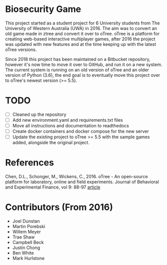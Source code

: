 # Biosecurity Game

This project started as a student project for 6 University students from The University of Western Australia (UWA) in 2016. The aim was to convert an old game made
in ztree and convert it over to oTree. oTree is a platform for creating web-based interactive multiplayer games, after 2016 the project was updated with new features
and at the time keeping up with the latest oTree versions.

Since 2018 this project has been maintained on a Bitbucket repository, however it's now time to move it over to GitHub, and run it on a new system. The current system
is running on an old version of oTree and an older version of Python (3.6), the end goal is to eventually move this project over to oTree's newest version (>= 5.5).

# TODO

- [ ] Cleaned up the repository
- [ ] Add new environment.yaml and requirements.txt files
- [ ] Move all instructions and documentation to readthedocs
- [ ] Create docker containers and docker compose for the new server
- [ ] Update the existing project to oTree >= 5.5 with the sample games added, alongside the original project.

# References

Chen, D.L., Schonger, M., Wickens, C., 2016. oTree - An open-source platform for laboratory, online and field experiments. Journal of Behavioral and Experimental Finance, vol 9: 88-97 [article](https://doi.org/10.1016/j.jbef.2015.12.001)

# Contributors (From 2016)

* Joel Dunstan
* Martin Porebski
* Willem Meyer
* Trae Shaw
* Campbell Beck
* Justin Chong
* Ben White
* Mark Hurlstone

